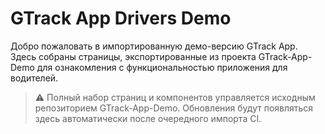# GTrack App Drivers Demo

Добро пожаловать в импортированную демо-версию GTrack App. Здесь собраны страницы, экспортированные из проекта GTrack-App-Demo для ознакомления с функциональностью приложения для водителей.

> ⚠️ Полный набор страниц и компонентов управляется исходным репозиторием GTrack-App-Demo. Обновления будут появляться здесь автоматически после очередного импорта CI.
